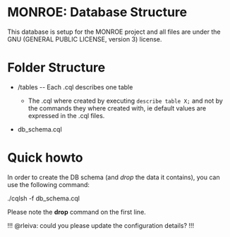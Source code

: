 # MONROE: Database Structure
This database is setup for the MONROE project and all files are under the GNU (GENERAL PUBLIC LICENSE, version 3) license.

# Folder Structure
* /tables -- Each .cql describes one table
    * The .cql where created by executing ```describe table X;``` and not by the commands they where created with, ie default values are expressed in the .cql files.

* db_schema.cql

# Quick howto
In order to create the DB schema (and *drop* the data it contains), you can use the following command:

./cqlsh -f db_schema.cql

Please note the **drop** command on the first line.

!!! @rleiva: could you please update the configuration details? !!!

